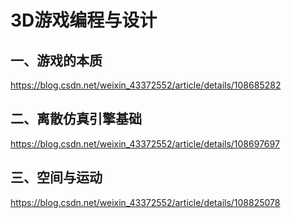 # 3D游戏编程与设计
## 一、游戏的本质
https://blog.csdn.net/weixin_43372552/article/details/108685282

## 二、离散仿真引擎基础
https://blog.csdn.net/weixin_43372552/article/details/108697697

## 三、空间与运动
https://blog.csdn.net/weixin_43372552/article/details/108825078
